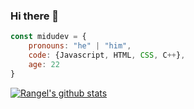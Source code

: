 ### Hi there 👋

```js
const midudev = {
	pronouns: "he" | "him",
	code: {Javascript, HTML, CSS, C++},
	age: 22
}
```
[![Rangel's github stats](https://github-readme-stats.vercel.app/api?username=AgustinRangelIbarra&theme=dark&show_icons=true)](https://github.com/AgustinRangelIbarra/github-readme-stats)

<!--
**AgustinRangelIbarra/AgustinRangelIbarra** is a ✨ _special_ ✨ repository because its `README.md` (this file) appears on your GitHub profile.

Here are some ideas to get you started:

- 🔭 I’m currently working on ...
- 🌱 I’m currently learning ...
- 👯 I’m looking to collaborate on ...
- 🤔 I’m looking for help with ...
- 💬 Ask me about ...
- 📫 How to reach me: ...
- 😄 Pronouns: ...
- ⚡ Fun fact: ...
-->

